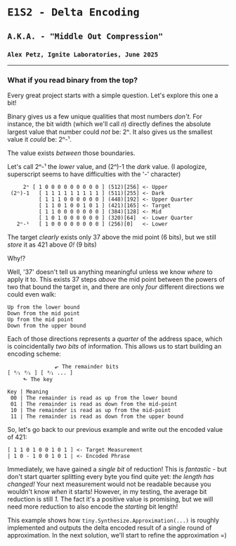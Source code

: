 # `E1S2 - Delta Encoding`
## `A.K.A. - "Middle Out Compression"`
### `Alex Petz, Ignite Laboratories, June 2025`

---

### What if you read binary from the top?
Every great project starts with a simple question.  Let's explore this one a bit!

Binary gives us a few unique qualities that most numbers _don't._  For instance, the bit width (which we'll 
call 𝑛) directly defines the absolute largest value that number could _not_ be: 2ⁿ. It also gives us the 
smallest value it _could_ be: 2ⁿ-¹.

The value exists _between_ those boundaries.

Let's call 2ⁿ-¹ the _lower_ value, and (2ⁿ)-1 the _dark_ value.  (I apologize, superscript seems to have difficulties
with the '-' character)

         2ⁿ [ 1 0 0 0 0 0 0 0 0 0 ] (512)[256] <- Upper
     (2ⁿ)-1   [ 1 1 1 1 1 1 1 1 1 ] (511)[255] <- Dark
              [ 1 1 1 0 0 0 0 0 0 ] (448)[192] <- Upper Quarter
              [ 1 1 0 1 0 0 1 0 1 ] (421)[165] <- Target
              [ 1 1 0 0 0 0 0 0 0 ] (384)[128] <- Mid
              [ 1 0 1 0 0 0 0 0 0 ] (320)[64]  <- Lower Quarter
       2ⁿ-¹   [ 1 0 0 0 0 0 0 0 0 ] (256)[0]   <- Lower

The target _clearly_ exists only 37 above the mid point (6 bits), but we still _store_ it as 421 above _0!_  (9 bits)

Why!?

Well, '37' doesn't tell us anything meaningful unless we know _where_ to apply it to.
This exists 37 steps _above_ the mid point between the powers of two that bound the target in, and
there are only _four_ different directions we could even walk:

    Up from the lower bound
    Down from the mid point
    Up from the mid point
    Down from the upper bound

Each of those directions represents a _quarter_ of the address space, which is coincidentally _two bits_
of information.  This allows us to start building an encoding scheme:

                   ⬐ The remainder bits
    [ ⁰⁄₁ ⁰⁄₁ ] [ ⁰⁄₁ ... ]
         ⬑ The key
    
    Key | Meaning
     00 | The remainder is read as up from the lower bound
     01 | The remainder is read as down from the mid-point
     10 | The remainder is read as up from the mid-point
     11 | The remainder is read as down from the upper bound

So, let's go back to our previous example and write out the encoded value of 421:

    [ 1 1 0 1 0 0 1 0 1 ] <- Target Measurement
    | 1 0 - 1 0 0 1 0 1 | <- Encoded Phrase

Immediately, we have gained a _single bit_ of reduction!  This is _fantastic_ - but don't start quarter splitting
every byte you find quite yet: _the length has changed!_  Your next measurement would not be readable because you
wouldn't know _when_ it starts!  However, in my testing, the average bit reduction is still _1._  The fact it's a
positive value is promising, but we will need more reduction to also encode the _starting_ bit length!

This example shows how `tiny.Synthesize.Approximation(...)` is roughly implemented and outputs the delta
encoded result of a single round of approximation.  In the next solution, we'll start to refine the approximation =)


